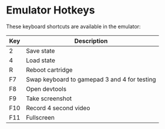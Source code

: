 # Emulator Hotkeys

These keyboard shortcuts are available in the emulator:

| Key | Description                                  |
| --- | ---                                          |
| 2   | Save state                                   |
| 4   | Load state                                   |
| R   | Reboot cartridge                             |
| F7  | Swap keyboard to gamepad 3 and 4 for testing |
| F8  | Open devtools                                |
| F9  | Take screenshot                              |
| F10 | Record 4 second video                        |
| F11 | Fullscreen                                   |
